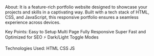 About:
It is a feature-rich portfolio website designed to showcase your projects and skills in a captivating way. 
Built with a tech stack of HTML, CSS, and JavaScript, this responsive portfolio ensures a seamless experience across devices.


Key Points:
Easy to Setup 
Multi Page 
Fully Responsive 
Super Fast and Optimized for SEO ⚡
Dark/Light Toggle Modes 

Technologies Used:
HTML
CSS
JS

